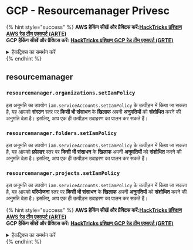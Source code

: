 # GCP - Resourcemanager Privesc

{% hint style="success" %}
**AWS हैकिंग सीखें और प्रैक्टिस करें:**<img src="/.gitbook/assets/image.png" alt="" data-size="line">[**HackTricks प्रशिक्षण AWS रेड टीम एक्सपर्ट (ARTE)**](https://training.hacktricks.xyz/courses/arte)<img src="/.gitbook/assets/image.png" alt="" data-size="line">\
**GCP हैकिंग सीखें और प्रैक्टिस करें:** <img src="/.gitbook/assets/image (2).png" alt="" data-size="line">[**HackTricks प्रशिक्षण GCP रेड टीम एक्सपर्ट (GRTE)**<img src="/.gitbook/assets/image (2).png" alt="" data-size="line">](https://training.hacktricks.xyz/courses/grte)

<details>

<summary>हैकट्रिक्स का समर्थन करें</summary>

* [**सब्सक्रिप्शन प्लान**](https://github.com/sponsors/carlospolop) की जाँच करें!
* 💬 [**डिस्कॉर्ड ग्रुप**](https://discord.gg/hRep4RUj7f) या [**टेलीग्राम ग्रुप**](https://t.me/peass) में शामिल हों या हमें **ट्विटर** 🐦 [**@hacktricks\_live**](https://twitter.com/hacktricks\_live)** पर फॉलो** करें।
* [**HackTricks**](https://github.com/carlospolop/hacktricks) और [**HackTricks Cloud**](https://github.com/carlospolop/hacktricks-cloud) github रेपो में PR जमा करके हैकिंग ट्रिक्स साझा करें।

</details>
{% endhint %}

## resourcemanager

### `resourcemanager.organizations.setIamPolicy`

इस अनुमति का उपयोग `iam.serviceAccounts.setIamPolicy` के उत्पीड़न में किया जा सकता है, यह आपको **संगठन** स्तर पर **किसी भी संसाधन** के **खिलाफ** अपनी **अनुमतियों** को **संशोधित** करने की अनुमति देता है। इसलिए, आप एक ही उत्पीड़न उदाहरण का पालन कर सकते हैं।

### `resourcemanager.folders.setIamPolicy`

इस अनुमति का उपयोग `iam.serviceAccounts.setIamPolicy` के उत्पीड़न में किया जा सकता है, यह आपको **फ़ोल्डर** स्तर पर **किसी भी संसाधन** के **खिलाफ** अपनी **अनुमतियों** को **संशोधित** करने की अनुमति देता है। इसलिए, आप एक ही उत्पीड़न उदाहरण का पालन कर सकते हैं।

### `resourcemanager.projects.setIamPolicy`

इस अनुमति का उपयोग `iam.serviceAccounts.setIamPolicy` के उत्पीड़न में किया जा सकता है, यह आपको **परियोजना** स्तर पर **किसी भी संसाधन** के **खिलाफ** अपनी **अनुमतियों** को **संशोधित** करने की अनुमति देता है। इसलिए, आप एक ही उत्पीड़न उदाहरण का पालन कर सकते हैं।

{% hint style="success" %}
**AWS हैकिंग सीखें और प्रैक्टिस करें:**<img src="/.gitbook/assets/image.png" alt="" data-size="line">[**HackTricks प्रशिक्षण AWS रेड टीम एक्सपर्ट (ARTE)**](https://training.hacktricks.xyz/courses/arte)<img src="/.gitbook/assets/image.png" alt="" data-size="line">\
**GCP हैकिंग सीखें और प्रैक्टिस करें:** <img src="/.gitbook/assets/image (2).png" alt="" data-size="line">[**HackTricks प्रशिक्षण GCP रेड टीम एक्सपर्ट (GRTE)**<img src="/.gitbook/assets/image (2).png" alt="" data-size="line">](https://training.hacktricks.xyz/courses/grte)

<details>

<summary>हैकट्रिक्स का समर्थन करें</summary>

* [**सब्सक्रिप्शन प्लान**](https://github.com/sponsors/carlospolop) की जाँच करें!
* 💬 [**डिस्कॉर्ड ग्रुप**](https://discord.gg/hRep4RUj7f) या [**टेलीग्राम ग्रुप**](https://t.me/peass) में शामिल हों या हमें **ट्विटर** 🐦 [**@hacktricks\_live**](https://twitter.com/hacktricks\_live)** पर फॉलो** करें।
* [**HackTricks**](https://github.com/carlospolop/hacktricks) और [**HackTricks Cloud**](https://github.com/carlospolop/hacktricks-cloud) github रेपो में PR जमा करके हैकिंग ट्रिक्स साझा करें।

</details>
{% endhint %}
